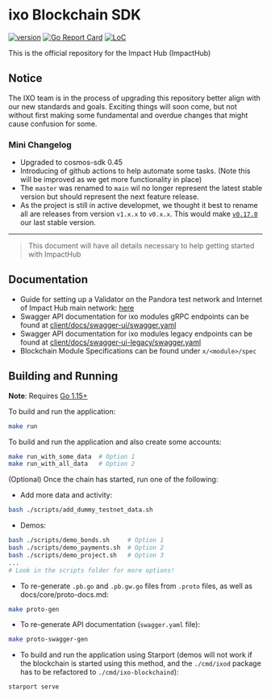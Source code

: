 # ixo Blockchain SDK

[![version](https://img.shields.io/github/tag/ixofoundation/ixo-blockchain.svg)](https://github.com/ixofoundation/ixo-blockchain/releases/latest)
[![Go Report Card](https://goreportcard.com/badge/github.com/ixofoundation/ixo-blockchain)](https://goreportcard.com/report/github.com/ixofoundation/ixo-blockchain)
[![LoC](https://tokei.rs/b1/github/ixofoundation/ixo-blockchain)](https://github.com/ixofoundation/ixo-blockchain)

This is the official repository for the Impact Hub (ImpactHub)

## Notice
The IXO team is in the process of upgrading this repository better align with our new standards and goals. Exciting things will soon come, but not without first making some fundamental and overdue changes that might cause confusion for some.

### Mini Changelog
- Upgraded to cosmos-sdk 0.45
- Introducing of github actions to help automate some tasks. (Note this will be improved as we get more functionality in place)
- The `master` was renamed to `main` wil no longer represent the latest stable version but should represent the next feature release. 
- As the project is still in active developmet, we thought it best to rename all are releases from version `v1.x.x` to `v0.x.x`. This would make [`v0.17.0`](https://github.com/ixofoundation/ixo-blockchain/releases/v0.17.0) our last stable version.

---

> This document will have all details necessary to help getting started with ImpactHub

## Documentation
- Guide for setting up a Validator on the Pandora test network and Internet of Impact Hub main network: [here](https://github.com/ixofoundation/genesis)
- Swagger API documentation for ixo modules gRPC endpoints can be found at [client/docs/swagger-ui/swagger.yaml](client/docs/swagger-ui/swagger.yaml)
- Swagger API documentation for ixo modules legacy endpoints can be found at [client/docs/swagger-ui-legacy/swagger.yaml](client/docs/swagger-ui-legacy/swagger.yaml)
- Blockchain Module Specifications can be found under `x/<module>/spec`

## Building and Running

**Note**: Requires [Go 1.15+](https://golang.org/dl/)

To build and run the application:

```bash
make run
```

To build and run the application and also create some accounts:

```bash
make run_with_some_data  # Option 1
make run_with_all_data   # Option 2
```

(Optional) Once the chain has started, run one of the following:

- Add more data and activity:
```bash
bash ./scripts/add_dummy_testnet_data.sh
```

- Demos:
```bash
bash ./scripts/demo_bonds.sh     # Option 1
bash ./scripts/demo_payments.sh  # Option 2
bash ./scripts/demo_project.sh   # Option 3
...
# Look in the scripts folder for more options!
```

- To re-generate `.pb.go` and `.pb.gw.go` files from `.proto` files, as well as docs/core/proto-docs.md:
```bash
make proto-gen
```

- To re-generate API documentation (`swagger.yaml` file):
```bash
make proto-swagger-gen
```

- To build and run the application using Starport (demos will not work if the
  blockchain is started using this method, and the `./cmd/ixod` package has to
  be refactored to `./cmd/ixo-blockchaind`):

```bash
starport serve
```
